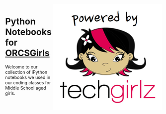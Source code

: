 <img src="IntroPython/Images/PoweredTechGirlz.png" align="right" width="350px">

# Python Notebooks for [ORCSGirls](http://www.orcsgirls.org)

Welcome to our collection of iPython notebooks we used in our coding classes for Middle School aged girls.  
